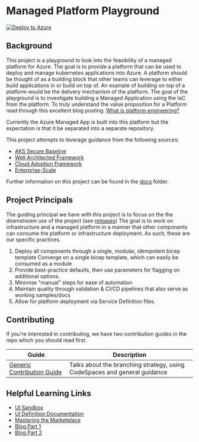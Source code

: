 # Managed Platform Playground

[![Deploy to Azure](http://azuredeploy.net/deploybutton.png)](https://portal.azure.com/#create/Microsoft.Template/uri/https%3A%2F%2Fraw.githubusercontent.com%2Fdanielscholl%2Fmanaged-platform%2Fmain%2Fazuredeploy.json)


## Background

This project is a playground to look into the feasibility of a managed platform for Azure. The goal is to provide a platform that can be used to deploy and manage kubernetes applications into Azure. A platform should be thought of as a building block that other teams can leverage to either build applications in or build on top of.  An example of building on top of a platform would be the delivery mechanism of the platform. The goal of the playground is to investigate building a Managed Application using the IaC from the platform.  To truly understand the value proposition for a Platform read through this excellent blog posting.  [What is platform engineering?](https://platformengineering.org/blog/what-is-platform-engineering) 

Currently the Azure Managed App is built into this platform but the expectation is that it be separated into a separate repository.

This project attempts to leverage guidance from the following sources:

- [AKS Secure Baseline](https://docs.microsoft.com/azure/architecture/reference-architectures/containers/aks/secure-baseline-aks)
- [Well Architected Framework](https://docs.microsoft.com/azure/architecture/framework/)
- [Cloud Adoption Framework](https://azure.microsoft.com/cloud-adoption-framework/)
- [Enterprise-Scale](https://github.com/Azure/Enterprise-Scale) 


Further information on this project can be found in the [docs](docs/setup.md) folder.

## Project Principals

The guiding principal we have with this project is to focus on the the *downstream use* of the project (see [releases](https://github.com/danielscholl/managed-platform/releases))  The goal is to work on infrastructure and a managed platform in a manner that other components can consume the platform or infrastructure deployment. As such, these are our specific practices.

1. Deploy all components through a single, modular, idempotent bicep template Converge on a single bicep template, which can easily be consumed as a module
2. Provide best-practice defaults, then use parameters for flagging on additional options.
3. Minimise "manual" steps for ease of automation
4. Maintain quality through validation & CI/CD pipelines that also serve as working samples/docs
5. Allow for platform deployment via Service Definition files.

## Contributing

If you're interested in contributing, we have two contribution guides in the repo which you should read first.

Guide | Description
----- | -----------
[Generic Contribution Guide](CONTRIBUTING.md) | Talks about the branching strategy, using CodeSpaces and general guidance


## Helpful Learning Links

- [UI Sandbox](https://portal.azure.com/?feature.customPortal=false&#blade/Microsoft_Azure_CreateUIDef/SandboxBlade)
- [UI Definition Documentation](https://docs.microsoft.com/en-us/azure/azure-resource-manager/managed-applications/create-uidefinition-overview)
- [Mastering the Marketplace](http://aka.ms/MasteringTheMarketplace)
- [Blog Part 1](https://arsenvlad.medium.com/simple-azure-managed-application-creating-testing-and-publishing-in-partner-center-d2cb3b98bed2)
- [Blog Part 2](https://arsenvlad.medium.com/azure-managed-application-with-aks-and-deployment-time-or-cross-tenant-role-assignments-to-vm-and-3ebce7d607c2)
